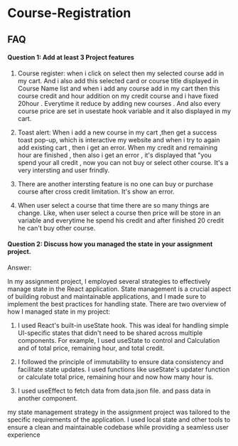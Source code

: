 
# Course-Registration




## FAQ

#### Question 1:  Add at least 3 Project features

1. Course register: when i click on select then my selected course add in my cart. And i also add this selected card or course title displayed in  Course Name list and when i add any course add in my cart then this course credit and hour addition on my credit course and i have fixed 20hour . Everytime it reduce by adding new courses . And also every course price are set in usestate hook variable and it also displayed in my cart.

2. Toast alert: When i add a new course in my cart ,then get a success toast pop-up, which is interactive my website and when i try to again add existing cart , then i get an error. When my credit and remaining hour are finished , then also i get an error , it's displayed that "you spend your all credit , now you can not buy or select other course. It's a very intersting and user frindly.

3. There are another intersting feature is no one can buy or purchase course after cross credit limitation.
It's show an error.

4. When user select a course that time there are so many things are change. Like, when user select a course then price will be store in an variable and everytime he spend his credit and after finished 20 credit he can't buy other course. 
 



#### Question 2: Discuss how you managed the state in your assignment project.


Answer: 

In my assignment project, I employed several strategies to effectively manage state in the React application. State management is a crucial aspect of building robust and maintainable applications, and I made sure to implement the best practices for handling state. There are two overview of how I managed state in my project:

1. I used React's built-in useState hook. This was ideal for handling simple UI-specific states that didn't need to be shared across multiple components. For example, I used useState to control and Calculation and  of total price, remaining hour, and total credit.

2. I followed the principle of immutability to ensure data consistency and facilitate state updates. I used functions like useState's updater function or calculate total price, remaining hour and now how many hour is.

3. I used useEffect to fetch data from data.json file. and pass data in another component.


my state management strategy in the assignment project was tailored to the specific requirements of the application. I used local state and other tools to ensure a clean and maintainable codebase while providing a seamless user experience




